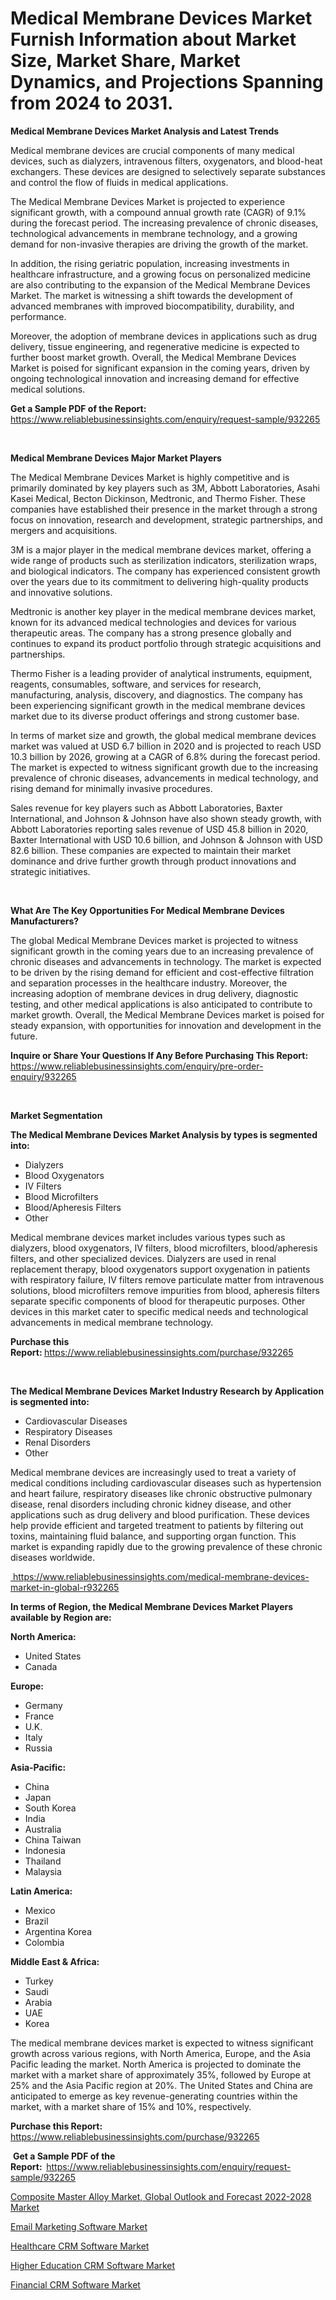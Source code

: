 <p><h1>Medical Membrane Devices Market Furnish Information about Market Size, Market Share, Market Dynamics, and Projections Spanning from 2024 to 2031.</h1></p><p><strong>Medical Membrane Devices Market Analysis and Latest Trends</strong></p>
<p><p>Medical membrane devices are crucial components of many medical devices, such as dialyzers, intravenous filters, oxygenators, and blood-heat exchangers. These devices are designed to selectively separate substances and control the flow of fluids in medical applications.</p><p>The Medical Membrane Devices Market is projected to experience significant growth, with a compound annual growth rate (CAGR) of 9.1% during the forecast period. The increasing prevalence of chronic diseases, technological advancements in membrane technology, and a growing demand for non-invasive therapies are driving the growth of the market.</p><p>In addition, the rising geriatric population, increasing investments in healthcare infrastructure, and a growing focus on personalized medicine are also contributing to the expansion of the Medical Membrane Devices Market. The market is witnessing a shift towards the development of advanced membranes with improved biocompatibility, durability, and performance.</p><p>Moreover, the adoption of membrane devices in applications such as drug delivery, tissue engineering, and regenerative medicine is expected to further boost market growth. Overall, the Medical Membrane Devices Market is poised for significant expansion in the coming years, driven by ongoing technological innovation and increasing demand for effective medical solutions.</p></p>
<p><strong>Get a Sample PDF of the Report:&nbsp;</strong> <a href="https://www.reliablebusinessinsights.com/enquiry/request-sample/932265">https://www.reliablebusinessinsights.com/enquiry/request-sample/932265</a></p>
<p>&nbsp;</p>
<p><strong>Medical Membrane Devices Major Market Players</strong></p>
<p><p>The Medical Membrane Devices Market is highly competitive and is primarily dominated by key players such as 3M, Abbott Laboratories, Asahi Kasei Medical, Becton Dickinson, Medtronic, and Thermo Fisher. These companies have established their presence in the market through a strong focus on innovation, research and development, strategic partnerships, and mergers and acquisitions.</p><p>3M is a major player in the medical membrane devices market, offering a wide range of products such as sterilization indicators, sterilization wraps, and biological indicators. The company has experienced consistent growth over the years due to its commitment to delivering high-quality products and innovative solutions.</p><p>Medtronic is another key player in the medical membrane devices market, known for its advanced medical technologies and devices for various therapeutic areas. The company has a strong presence globally and continues to expand its product portfolio through strategic acquisitions and partnerships.</p><p>Thermo Fisher is a leading provider of analytical instruments, equipment, reagents, consumables, software, and services for research, manufacturing, analysis, discovery, and diagnostics. The company has been experiencing significant growth in the medical membrane devices market due to its diverse product offerings and strong customer base.</p><p>In terms of market size and growth, the global medical membrane devices market was valued at USD 6.7 billion in 2020 and is projected to reach USD 10.3 billion by 2026, growing at a CAGR of 6.8% during the forecast period. The market is expected to witness significant growth due to the increasing prevalence of chronic diseases, advancements in medical technology, and rising demand for minimally invasive procedures.</p><p>Sales revenue for key players such as Abbott Laboratories, Baxter International, and Johnson & Johnson have also shown steady growth, with Abbott Laboratories reporting sales revenue of USD 45.8 billion in 2020, Baxter International with USD 10.6 billion, and Johnson & Johnson with USD 82.6 billion. These companies are expected to maintain their market dominance and drive further growth through product innovations and strategic initiatives.</p></p>
<p>&nbsp;</p>
<p><strong>What Are The Key Opportunities For Medical Membrane Devices Manufacturers?</strong></p>
<p><p>The global Medical Membrane Devices market is projected to witness significant growth in the coming years due to an increasing prevalence of chronic diseases and advancements in technology. The market is expected to be driven by the rising demand for efficient and cost-effective filtration and separation processes in the healthcare industry. Moreover, the increasing adoption of membrane devices in drug delivery, diagnostic testing, and other medical applications is also anticipated to contribute to market growth. Overall, the Medical Membrane Devices market is poised for steady expansion, with opportunities for innovation and development in the future.</p></p>
<p><strong>Inquire or Share Your Questions If Any Before Purchasing This Report:</strong> <a href="https://www.reliablebusinessinsights.com/enquiry/pre-order-enquiry/932265">https://www.reliablebusinessinsights.com/enquiry/pre-order-enquiry/932265</a></p>
<p>&nbsp;</p>
<p><strong>Market Segmentation</strong></p>
<p><strong>The Medical Membrane Devices Market Analysis by types is segmented into:</strong></p>
<p><ul><li>Dialyzers</li><li>Blood Oxygenators</li><li>IV Filters</li><li>Blood Microfilters</li><li>Blood/Apheresis Filters</li><li>Other</li></ul></p>
<p><p>Medical membrane devices market includes various types such as dialyzers, blood oxygenators, IV filters, blood microfilters, blood/apheresis filters, and other specialized devices. Dialyzers are used in renal replacement therapy, blood oxygenators support oxygenation in patients with respiratory failure, IV filters remove particulate matter from intravenous solutions, blood microfilters remove impurities from blood, apheresis filters separate specific components of blood for therapeutic purposes. Other devices in this market cater to specific medical needs and technological advancements in medical membrane technology.</p></p>
<p><strong>Purchase this Report:&nbsp;</strong><a href="https://www.reliablebusinessinsights.com/purchase/932265">https://www.reliablebusinessinsights.com/purchase/932265</a></p>
<p>&nbsp;</p>
<p><strong>The Medical Membrane Devices Market Industry Research by Application is segmented into:</strong></p>
<p><ul><li>Cardiovascular Diseases</li><li>Respiratory Diseases</li><li>Renal Disorders</li><li>Other</li></ul></p>
<p><p>Medical membrane devices are increasingly used to treat a variety of medical conditions including cardiovascular diseases such as hypertension and heart failure, respiratory diseases like chronic obstructive pulmonary disease, renal disorders including chronic kidney disease, and other applications such as drug delivery and blood purification. These devices help provide efficient and targeted treatment to patients by filtering out toxins, maintaining fluid balance, and supporting organ function. This market is expanding rapidly due to the growing prevalence of these chronic diseases worldwide.</p></p>
<p><a href="https://www.reliablebusinessinsights.com/medical-membrane-devices-market-in-global-r932265">&nbsp;https://www.reliablebusinessinsights.com/medical-membrane-devices-market-in-global-r932265</a></p>
<p><strong>In terms of Region, the Medical Membrane Devices Market Players available by Region are:</strong></p>
<p>
    <p> <strong> North America: </strong>
        <ul>
            <li>United States</li>
            <li>Canada</li>
        </ul>
        </p> 
    <p> <strong> Europe: </strong>
        <ul>
            <li>Germany</li>
            <li>France</li>
            <li>U.K.</li>
            <li>Italy</li>
            <li>Russia</li>
        </ul>
        </p> 
    <p> <strong> Asia-Pacific: </strong>
        <ul>
            <li>China</li>
            <li>Japan</li>
            <li>South Korea</li>
            <li>India</li>
            <li>Australia</li>
            <li>China Taiwan</li>
            <li>Indonesia</li>
            <li>Thailand</li>
            <li>Malaysia</li>
        </ul>
        </p> 
    <p> <strong> Latin America: </strong>
        <ul>
            <li>Mexico</li>
            <li>Brazil</li>
            <li>Argentina Korea</li>
            <li>Colombia</li>
        </ul>
        </p> 
    <p> <strong> Middle East & Africa: </strong>
        <ul>
            <li>Turkey</li>
            <li>Saudi</li>
            <li>Arabia</li>
            <li>UAE</li>
            <li>Korea</li>
        </ul>
    </p>
    </p>
<p><p>The medical membrane devices market is expected to witness significant growth across various regions, with North America, Europe, and the Asia Pacific leading the market. North America is projected to dominate the market with a market share of approximately 35%, followed by Europe at 25% and the Asia Pacific region at 20%. The United States and China are anticipated to emerge as key revenue-generating countries within the market, with a market share of 15% and 10%, respectively.</p></p>
<p><strong>Purchase this Report: </strong><a href="https://www.reliablebusinessinsights.com/purchase/932265">https://www.reliablebusinessinsights.com/purchase/932265</a></p>
<p>&nbsp;<strong>Get a Sample PDF of the Report:&nbsp;&nbsp;</strong><a href="https://www.reliablebusinessinsights.com/enquiry/request-sample/932265">https://www.reliablebusinessinsights.com/enquiry/request-sample/932265</a></p>
<p><strong></strong></p>
<p><p><a href="https://issuu.com/reportprime-2/docs/composite-master-alloy-market-globa_56fd6656c25c45">Composite Master Alloy Market, Global Outlook and Forecast 2022-2028 Market</a></p><p><a href="https://medium.com/@charlesporter2662/navigating-the-global-email-marketing-software-market-landscape-trends-forecasts-and-impact-260e5e5998ec">Email Marketing Software Market</a></p><p><a href="https://medium.com/@charlesporter2662/global-healthcare-crm-software-market-size-share-analysis-by-product-type-by-application-by-5ef13105ff0b">Healthcare CRM Software Market</a></p><p><a href="https://medium.com/@charlesporter2662/higher-education-crm-software-market-size-growth-and-industry-analysis-by-market-segmentation-and-906e933f2246">Higher Education CRM Software Market</a></p><p><a href="https://medium.com/@charlesporter2662/navigating-the-financial-crm-software-market-expert-analysis-and-market-forecast-for-period-from-136559b55bee">Financial CRM Software Market</a></p></p>